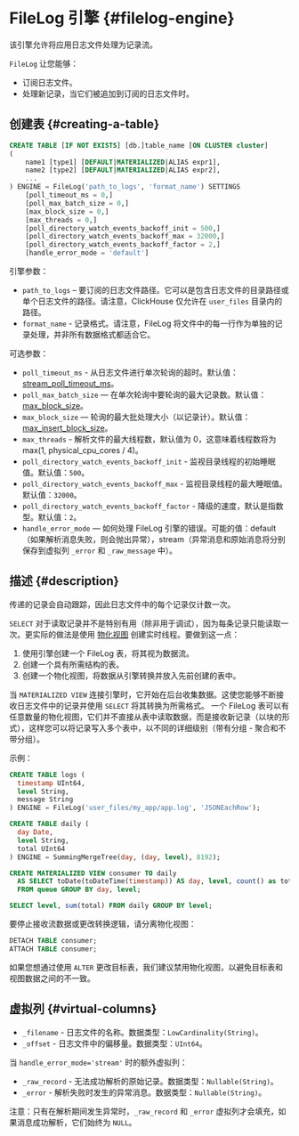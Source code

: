 
# FileLog 引擎 {#filelog-engine}

该引擎允许将应用日志文件处理为记录流。

`FileLog` 让您能够：

- 订阅日志文件。
- 处理新记录，当它们被追加到订阅的日志文件时。

## 创建表 {#creating-a-table}

```sql
CREATE TABLE [IF NOT EXISTS] [db.]table_name [ON CLUSTER cluster]
(
    name1 [type1] [DEFAULT|MATERIALIZED|ALIAS expr1],
    name2 [type2] [DEFAULT|MATERIALIZED|ALIAS expr2],
    ...
) ENGINE = FileLog('path_to_logs', 'format_name') SETTINGS
    [poll_timeout_ms = 0,]
    [poll_max_batch_size = 0,]
    [max_block_size = 0,]
    [max_threads = 0,]
    [poll_directory_watch_events_backoff_init = 500,]
    [poll_directory_watch_events_backoff_max = 32000,]
    [poll_directory_watch_events_backoff_factor = 2,]
    [handle_error_mode = 'default']
```

引擎参数：

- `path_to_logs` – 要订阅的日志文件路径。它可以是包含日志文件的目录路径或单个日志文件的路径。请注意，ClickHouse 仅允许在 `user_files` 目录内的路径。
- `format_name` - 记录格式。请注意，FileLog 将文件中的每一行作为单独的记录处理，并非所有数据格式都适合它。

可选参数：

- `poll_timeout_ms` - 从日志文件进行单次轮询的超时。默认值：[stream_poll_timeout_ms](../../../operations/settings/settings.md#stream_poll_timeout_ms)。
- `poll_max_batch_size` — 在单次轮询中要轮询的最大记录数。默认值：[max_block_size](/operations/settings/settings#max_block_size)。
- `max_block_size` — 轮询的最大批处理大小（以记录计）。默认值：[max_insert_block_size](../../../operations/settings/settings.md#max_insert_block_size)。
- `max_threads` - 解析文件的最大线程数，默认值为 0，这意味着线程数将为 max(1, physical_cpu_cores / 4)。
- `poll_directory_watch_events_backoff_init` - 监视目录线程的初始睡眠值。默认值：`500`。
- `poll_directory_watch_events_backoff_max` - 监视目录线程的最大睡眠值。默认值：`32000`。
- `poll_directory_watch_events_backoff_factor` - 降级的速度，默认是指数型。默认值：`2`。
- `handle_error_mode` — 如何处理 FileLog 引擎的错误。可能的值：default（如果解析消息失败，则会抛出异常），stream（异常消息和原始消息将分别保存到虚拟列 `_error` 和 `_raw_message` 中）。

## 描述 {#description}

传递的记录会自动跟踪，因此日志文件中的每个记录仅计数一次。

`SELECT` 对于读取记录并不是特别有用（除非用于调试），因为每条记录只能读取一次。更实际的做法是使用 [物化视图](../../../sql-reference/statements/create/view.md) 创建实时线程。要做到这一点：

1. 使用引擎创建一个 FileLog 表，将其视为数据流。
2. 创建一个具有所需结构的表。
3. 创建一个物化视图，将数据从引擎转换并放入先前创建的表中。

当 `MATERIALIZED VIEW` 连接引擎时，它开始在后台收集数据。这使您能够不断接收日志文件中的记录并使用 `SELECT` 将其转换为所需格式。
一个 FileLog 表可以有任意数量的物化视图，它们并不直接从表中读取数据，而是接收新记录（以块的形式），这样您可以将记录写入多个表中，以不同的详细级别（带有分组 - 聚合和不带分组）。

示例：

```sql
CREATE TABLE logs (
  timestamp UInt64,
  level String,
  message String
) ENGINE = FileLog('user_files/my_app/app.log', 'JSONEachRow');

CREATE TABLE daily (
  day Date,
  level String,
  total UInt64
) ENGINE = SummingMergeTree(day, (day, level), 8192);

CREATE MATERIALIZED VIEW consumer TO daily
  AS SELECT toDate(toDateTime(timestamp)) AS day, level, count() as total
  FROM queue GROUP BY day, level;

SELECT level, sum(total) FROM daily GROUP BY level;
```

要停止接收流数据或更改转换逻辑，请分离物化视图：

```sql
DETACH TABLE consumer;
ATTACH TABLE consumer;
```

如果您想通过使用 `ALTER` 更改目标表，我们建议禁用物化视图，以避免目标表和视图数据之间的不一致。

## 虚拟列 {#virtual-columns}

- `_filename` - 日志文件的名称。数据类型：`LowCardinality(String)`。
- `_offset` - 日志文件中的偏移量。数据类型：`UInt64`。

当 `handle_error_mode='stream'` 时的额外虚拟列：

- `_raw_record` - 无法成功解析的原始记录。数据类型：`Nullable(String)`。
- `_error` - 解析失败时发生的异常消息。数据类型：`Nullable(String)`。

注意：只有在解析期间发生异常时，`_raw_record` 和 `_error` 虚拟列才会填充，如果消息成功解析，它们始终为 `NULL`。
